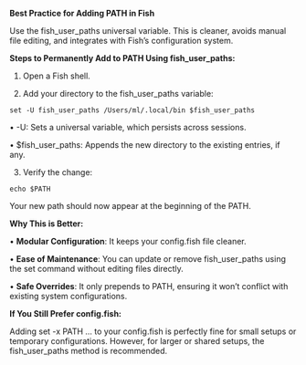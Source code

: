**Best Practice for Adding PATH in Fish**

  

Use the fish_user_paths universal variable. This is cleaner, avoids manual file editing, and integrates with Fish’s configuration system.

  

**Steps to Permanently Add to PATH Using fish_user_paths:**

1. Open a Fish shell.

2. Add your directory to the fish_user_paths variable:

  


```
set -U fish_user_paths /Users/ml/.local/bin $fish_user_paths
```

  

• -U: Sets a universal variable, which persists across sessions.

• $fish_user_paths: Appends the new directory to the existing entries, if any.

  

3. Verify the change:

  

```
echo $PATH
```

  

Your new path should now appear at the beginning of the PATH.

  

**Why This is Better:**

• **Modular Configuration**: It keeps your config.fish file cleaner.

• **Ease of Maintenance**: You can update or remove fish_user_paths using the set command without editing files directly.

• **Safe Overrides**: It only prepends to PATH, ensuring it won’t conflict with existing system configurations.

  

**If You Still Prefer config.fish:**

  

Adding set -x PATH ... to your config.fish is perfectly fine for small setups or temporary configurations. However, for larger or shared setups, the fish_user_paths method is recommended.